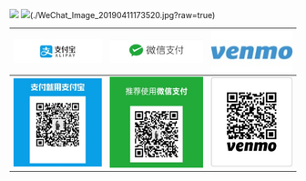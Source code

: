 ![](https://img.shields.io/badge/感谢支持-Thanks_for_your_support-green.svg)
![](https://img.shields.io/badge/微信-s502509185-yellow.svg)(./WeChat_Image_20190411173520.jpg?raw=true)

![](../donate/alipay1.jpg?raw=true)  | ![](../donate/wechat1.jpg?raw=true) | ![](../donate/venmo1.jpg?raw=true) 
:-------------------------:|:-------------------------: |:-------------------------:
![](../donate/alipay2.jpg?raw=true)  | ![](../donate/wechat2.jpg?raw=true) | ![](../donate/Picture2.jpg?raw=true) 

